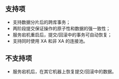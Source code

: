 
## 支持项

* 支持数据分片后的跨库事务；
* 两阶段提交保证操作的原子性和数据的强一致性；
* 服务宕机重启后，提交/回滚中的事务可自动恢复；
* 支持同时使用 XA 和非 XA 的连接池。

## 不支持项

* 服务宕机后，在其它机器上恢复提交/回滚中的数据。
